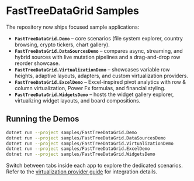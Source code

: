 # FastTreeDataGrid Samples

The repository now ships focused sample applications:

- **`FastTreeDataGrid.Demo`** – core scenarios (file system explorer, country browsing, crypto tickers, chart gallery).
- **`FastTreeDataGrid.DataSourcesDemo`** – compares async, streaming, and hybrid sources with live mutation pipelines and a drag-and-drop row reorder showcase.
- **`FastTreeDataGrid.VirtualizationDemo`** – showcases variable row heights, adaptive layouts, adapters, and custom virtualization providers.
- **`FastTreeDataGrid.ExcelDemo`** – Excel-inspired pivot analytics with row & column virtualization, Power Fx formulas, and financial styling.
- **`FastTreeDataGrid.WidgetsDemo`** – hosts the widget gallery explorer, virtualizing widget layouts, and board compositions.

## Running the Demos

```bash
dotnet run --project samples/FastTreeDataGrid.Demo
dotnet run --project samples/FastTreeDataGrid.DataSourcesDemo
dotnet run --project samples/FastTreeDataGrid.VirtualizationDemo
dotnet run --project samples/FastTreeDataGrid.ExcelDemo
dotnet run --project samples/FastTreeDataGrid.WidgetsDemo
```

Switch between tabs inside each app to explore the dedicated scenarios. Refer to the [virtualization provider guide](../docs/virtualization/providers.md) for integration details.

